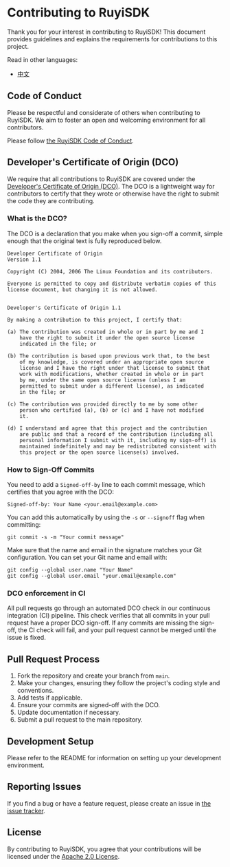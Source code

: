 # Contributing to RuyiSDK

Thank you for your interest in contributing to RuyiSDK! This document provides guidelines and explains the requirements for contributions to this project.

Read in other languages:

* [中文](./CONTRIBUTING.zh.md)

## Code of Conduct

Please be respectful and considerate of others when contributing to RuyiSDK. We aim to foster an open and welcoming environment for all contributors.

Please follow [the RuyiSDK Code of Conduct](https://ruyisdk.org/en/code_of_conduct).

## Developer's Certificate of Origin (DCO)

We require that all contributions to RuyiSDK are covered under the [Developer's Certificate of Origin (DCO)](https://developercertificate.org/). The DCO is a lightweight way for contributors to certify that they wrote or otherwise have the right to submit the code they are contributing.

### What is the DCO?

The DCO is a declaration that you make when you sign-off a commit, simple
enough that the original text is fully reproduced below.

```
Developer Certificate of Origin
Version 1.1

Copyright (C) 2004, 2006 The Linux Foundation and its contributors.

Everyone is permitted to copy and distribute verbatim copies of this
license document, but changing it is not allowed.


Developer's Certificate of Origin 1.1

By making a contribution to this project, I certify that:

(a) The contribution was created in whole or in part by me and I
    have the right to submit it under the open source license
    indicated in the file; or

(b) The contribution is based upon previous work that, to the best
    of my knowledge, is covered under an appropriate open source
    license and I have the right under that license to submit that
    work with modifications, whether created in whole or in part
    by me, under the same open source license (unless I am
    permitted to submit under a different license), as indicated
    in the file; or

(c) The contribution was provided directly to me by some other
    person who certified (a), (b) or (c) and I have not modified
    it.

(d) I understand and agree that this project and the contribution
    are public and that a record of the contribution (including all
    personal information I submit with it, including my sign-off) is
    maintained indefinitely and may be redistributed consistent with
    this project or the open source license(s) involved.
```

### How to Sign-Off Commits

You need to add a `Signed-off-by` line to each commit message, which certifies that you agree with the DCO:

```
Signed-off-by: Your Name <your.email@example.com>
```

You can add this automatically by using the `-s` or `--signoff` flag when committing:

```
git commit -s -m "Your commit message"
```

Make sure that the name and email in the signature matches your Git configuration. You can set your Git name and email with:

```
git config --global user.name "Your Name"
git config --global user.email "your.email@example.com"
```

### DCO enforcement in CI

All pull requests go through an automated DCO check in our continuous integration (CI) pipeline. This check verifies that all commits in your pull request have a proper DCO sign-off. If any commits are missing the sign-off, the CI check will fail, and your pull request cannot be merged until the issue is fixed.

## Pull Request Process

1. Fork the repository and create your branch from `main`.
2. Make your changes, ensuring they follow the project's coding style and conventions.
3. Add tests if applicable.
4. Ensure your commits are signed-off with the DCO.
5. Update documentation if necessary.
6. Submit a pull request to the main repository.

## Development Setup

Please refer to the README for information on setting up your development environment.

## Reporting Issues

If you find a bug or have a feature request, please create an issue in [the issue tracker](https://github.com/ruyisdk/ruyisdk-website/issues).

## License

By contributing to RuyiSDK, you agree that your contributions will be licensed under the [Apache 2.0 License](./LICENSE).
